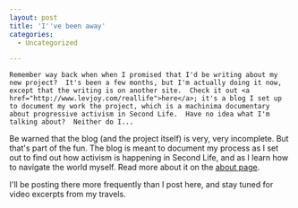 ```yaml
---
layout: post
title: 'I''ve been away'
categories:
  - Uncategorized

---
```



    Remember way back when when I promised that I'd be writing about my new project?  It's been a few months, but I'm actually doing it now, except that the writing is on another site.  Check it out <a href="http://www.levjoy.com/reallife">here</a>; it's a blog I set up to document my work the project, which is a machinima documentary about progressive activism in Second Life.  Have no idea what I'm talking about?  Neither do I...

Be warned that the blog (and the project itself) is very, very incomplete.  But that's part of the fun.  The blog is meant to document my process as I set out to find out how activism is happening in Second Life, and as I learn how to navigate the world myself.  Read more about it on the <a href="http://levjoy.com/reallife/?page_id=2">about page</a>. 

I'll be posting there more frequently than I post here, and stay tuned for video excerpts from my travels.
  
